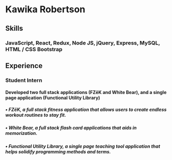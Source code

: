 <!--
**kawikarob/kawikarob** is a ✨ _special_ ✨ repository because its `README.md` (this file) appears on your GitHub profile.

Here are some ideas to get you started:

- 🔭 I’m currently working on ...
- 🌱 I’m currently learning ...
- 👯 I’m looking to collaborate on ...
- 🤔 I’m looking for help with ...
- 💬 Ask me about ...
- 📫 How to reach me: ...
- 😄 Pronouns: ...
- ⚡ Fun fact: ...
-->

# Kawika Robertson

## Skills 
### JavaScript, React, Redux, Node JS, jQuery, Express, MySQL, HTML / CSS Bootstrap

## Experience 
### Student Intern
#### Developed two full stack applications (FZēK and White Bear), and a single page application (Functional Utility Library)
#####  • FZēK, a full stack fitness application that allows users to create endless workout routines to stay fit.
#####  • White Bear, a full stack flash card applications that aids in memorization.
#####  • Functional Utility Library, a single page teaching tool application that helps solidify programming methods and terms.
